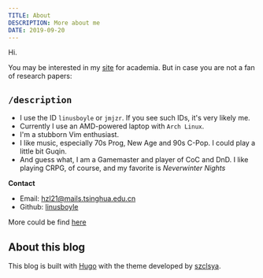 ```yaml
---
TITLE: About
DESCRIPTION: More about me
DATE: 2019-09-20
---
```


Hi.

You may be interested in my [site](https://linusboyle.cn) for academia. But in case you are not a fan of research papers:

## `/description`

- I use the ID `linusboyle` or `jmjzr`. If you see such IDs, it's very likely me.
- Currently I use an AMD-powered laptop with `Arch Linux`.
- I'm a stubborn Vim enthusiast.
- I like music, especially 70s Prog, New Age and 90s C-Pop. I could play a little bit Guqin.
- And guess what, I am a Gamemaster and player of CoC and DnD. I like playing CRPG, of course, and my favorite is *Neverwinter Nights*

**Contact**
+ Email: hzl21@mails.tsinghua.edu.cn 
+ Github: [linusboyle](https://github.com/linusboyle)

More could be find [here](https://linusboyle.cn)

## About this blog
This blog is built with [Hugo](https://gohugo.io/) with the theme developed by [szclsya](https://github.com/szclsya).
